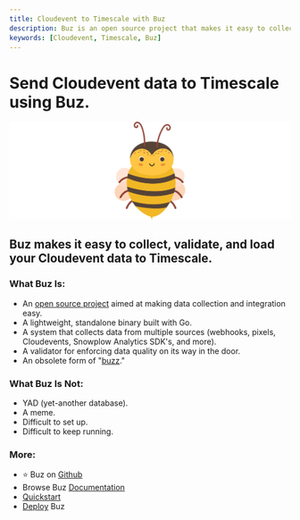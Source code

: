 ```yaml
---
title: Cloudevent to Timescale with Buz
description: Buz is an open source project that makes it easy to collect, validate, and load Cloudevent data to Timescale.
keywords: [Cloudevent, Timescale, Buz]
---
```


# Send Cloudevent data to Timescale using Buz.

![buzz](../../../static/img/buzz.png)


## Buz makes it easy to collect, validate, and load your Cloudevent data to Timescale.


### What Buz Is:

- An [open source project](https://github.com/silverton-io/buz) aimed at making data collection and integration easy.
- A lightweight, standalone binary built with Go.
- A system that collects data from multiple sources (webhooks, pixels, Cloudevents, Snowplow Analytics SDK's, and more).
- A validator for enforcing data quality on its way in the door.
- An obsolete form of "[buzz](https://www.merriam-webster.com/dictionary/buzz)."


### What Buz Is Not:

- YAD (yet-another database).
- A meme.
- Difficult to set up.
- Difficult to keep running.


### More:
- ⭐ Buz on [Github](https://github.com/silverton-io/buz)
- Browse Buz [Documentation](/)
- [Quickstart](/examples/quickstart)
- [Deploy](category/deploying-buz) Buz
